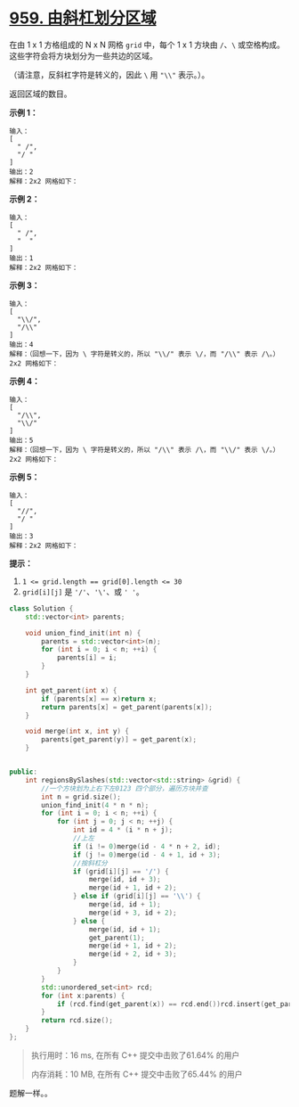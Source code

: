 # [959. 由斜杠划分区域](https://leetcode-cn.com/problems/regions-cut-by-slashes/)

在由 1 x 1 方格组成的 N x N 网格 `grid` 中，每个 1 x 1 方块由 `/`、`\` 或空格构成。这些字符会将方块划分为一些共边的区域。

（请注意，反斜杠字符是转义的，因此 `\` 用 `"\\"` 表示。）。

返回区域的数目。

 



**示例 1：**

```
输入：
[
  " /",
  "/ "
]
输出：2
解释：2x2 网格如下：
```

**示例 2：**

```
输入：
[
  " /",
  "  "
]
输出：1
解释：2x2 网格如下：
```

**示例 3：**

```
输入：
[
  "\\/",
  "/\\"
]
输出：4
解释：（回想一下，因为 \ 字符是转义的，所以 "\\/" 表示 \/，而 "/\\" 表示 /\。）
2x2 网格如下：
```

**示例 4：**

```
输入：
[
  "/\\",
  "\\/"
]
输出：5
解释：（回想一下，因为 \ 字符是转义的，所以 "/\\" 表示 /\，而 "\\/" 表示 \/。）
2x2 网格如下：
```

**示例 5：**

```
输入：
[
  "//",
  "/ "
]
输出：3
解释：2x2 网格如下：
```

 

**提示：**

1. `1 <= grid.length == grid[0].length <= 30`
2. `grid[i][j]` 是 `'/'`、`'\'`、或 `' '`。

```c++
class Solution {
    std::vector<int> parents;

    void union_find_init(int n) {
        parents = std::vector<int>(n);
        for (int i = 0; i < n; ++i) {
            parents[i] = i;
        }
    }

    int get_parent(int x) {
        if (parents[x] == x)return x;
        return parents[x] = get_parent(parents[x]);
    }

    void merge(int x, int y) {
        parents[get_parent(y)] = get_parent(x);
    }


public:
    int regionsBySlashes(std::vector<std::string> &grid) {
        //一个方块划为上右下左0123 四个部分，遍历方块并查
        int n = grid.size();
        union_find_init(4 * n * n);
        for (int i = 0; i < n; ++i) {
            for (int j = 0; j < n; ++j) {
                int id = 4 * (i * n + j);
                //上左
                if (i != 0)merge(id - 4 * n + 2, id);
                if (j != 0)merge(id - 4 + 1, id + 3);
                //按斜杠分
                if (grid[i][j] == '/') {
                    merge(id, id + 3);
                    merge(id + 1, id + 2);
                } else if (grid[i][j] == '\\') {
                    merge(id, id + 1);
                    merge(id + 3, id + 2);
                } else {
                    merge(id, id + 1);
                    get_parent(1);
                    merge(id + 1, id + 2);
                    merge(id + 2, id + 3);
                }
            }
        }
        std::unordered_set<int> rcd;
        for (int x:parents) {
            if (rcd.find(get_parent(x)) == rcd.end())rcd.insert(get_parent(x));
        }
        return rcd.size();
    }
};
```

> 执行用时：16 ms, 在所有 C++ 提交中击败了61.64% 的用户
>
> 内存消耗：10 MB, 在所有 C++ 提交中击败了65.44% 的用户

题解一样。。






